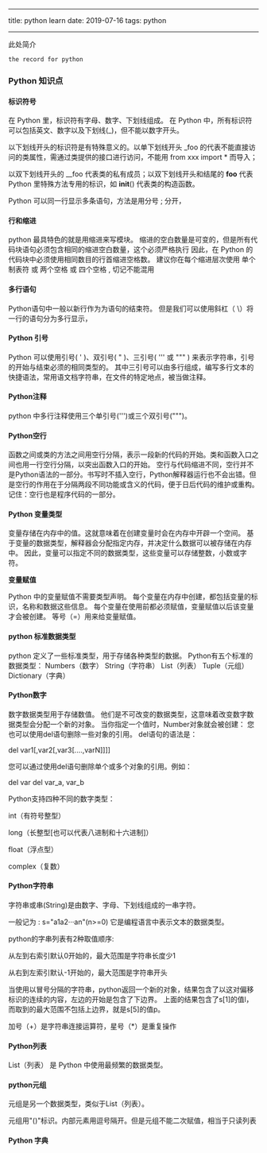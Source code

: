 
---

title: python learn
date: 2019-07-16
tags: python

---
此处简介

<!--more-->

`the record for python`
### Python 知识点

#### 标识符号
在 Python 里，标识符有字母、数字、下划线组成。
在 Python 中，所有标识符可以包括英文、数字以及下划线(_)，但不能以数字开头。


以下划线开头的标识符是有特殊意义的。以单下划线开头 _foo 的代表不能直接访问的类属性，需通过类提供的接口进行访问，不能用 from xxx import * 而导入；

以双下划线开头的 __foo 代表类的私有成员；以双下划线开头和结尾的 __foo__ 代表 Python 里特殊方法专用的标识，如 __init__() 代表类的构造函数。

Python 可以同一行显示多条语句，方法是用分号 ; 分开，

#### 行和缩进
python 最具特色的就是用缩进来写模块。
缩进的空白数量是可变的，但是所有代码块语句必须包含相同的缩进空白数量，这个必须严格执行
因此，在 Python 的代码块中必须使用相同数目的行首缩进空格数。
建议你在每个缩进层次使用 单个制表符 或 两个空格 或 四个空格 , 切记不能混用

####  多行语句
Python语句中一般以新行作为为语句的结束符。
但是我们可以使用斜杠（ \）将一行的语句分为多行显示，

#### Python 引号

Python 可以使用引号( ' )、双引号( " )、三引号( ''' 或 """ ) 来表示字符串，引号的开始与结束必须的相同类型的。
其中三引号可以由多行组成，编写多行文本的快捷语法，常用语文档字符串，在文件的特定地点，被当做注释。

#### Python注释
python 中多行注释使用三个单引号(''')或三个双引号(""")。

#### Python空行
函数之间或类的方法之间用空行分隔，表示一段新的代码的开始。类和函数入口之间也用一行空行分隔，以突出函数入口的开始。
空行与代码缩进不同，空行并不是Python语法的一部分。书写时不插入空行，Python解释器运行也不会出错。但是空行的作用在于分隔两段不同功能或含义的代码，便于日后代码的维护或重构。
记住：空行也是程序代码的一部分。

#### Python 变量类型

变量存储在内存中的值。这就意味着在创建变量时会在内存中开辟一个空间。
基于变量的数据类型，解释器会分配指定内存，并决定什么数据可以被存储在内存中。
因此，变量可以指定不同的数据类型，这些变量可以存储整数，小数或字符。

**变量赋值**

Python 中的变量赋值不需要类型声明。
每个变量在内存中创建，都包括变量的标识，名称和数据这些信息。
每个变量在使用前都必须赋值，变量赋值以后该变量才会被创建。
等号（=）用来给变量赋值。

#### python 标准数据类型

python 定义了一些标准类型，用于存储各种类型的数据。
Python有五个标准的数据类型：
Numbers（数字）
String（字符串）
List（列表）
Tuple（元组）
Dictionary（字典）

#### Python数字

数字数据类型用于存储数值。
他们是不可改变的数据类型，这意味着改变数字数据类型会分配一个新的对象。
当你指定一个值时，Number对象就会被创建：
您也可以使用del语句删除一些对象的引用。
del语句的语法是：

del var1[,var2[,var3[....,varN]]]]

您可以通过使用del语句删除单个或多个对象的引用。例如：

del var
del var_a, var_b

Python支持四种不同的数字类型：

int（有符号整型）

long（长整型[也可以代表八进制和十六进制]）

float（浮点型）

complex（复数）

#### Python字符串

字符串或串(String)是由数字、字母、下划线组成的一串字符。

一般记为 :
s="a1a2···an"(n>=0)
它是编程语言中表示文本的数据类型。


python的字串列表有2种取值顺序:

从左到右索引默认0开始的，最大范围是字符串长度少1

从右到左索引默认-1开始的，最大范围是字符串开头

当使用以冒号分隔的字符串，python返回一个新的对象，结果包含了以这对偏移标识的连续的内容，左边的开始是包含了下边界。
上面的结果包含了s[1]的值l，而取到的最大范围不包括上边界，就是s[5]的值p。

加号（+）是字符串连接运算符，星号（*）是重复操作

#### Python列表
List（列表） 是 Python 中使用最频繁的数据类型。
#### python元组

元组是另一个数据类型，类似于List（列表）。

元组用"()"标识。内部元素用逗号隔开。但是元组不能二次赋值，相当于只读列表

#### Python 字典
